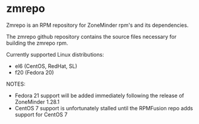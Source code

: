# zmrepo
Zmrepo is an RPM repository for ZoneMinder rpm's and its dependencies.

The zmrepo github repository contains the source files necessary for building the zmrepo rpm.

Currently supported Linux distributions:
- el6 (CentOS, RedHat, SL)
- f20 (Fedora 20)

NOTES:
- Fedora 21 support will be added immediately following the release of ZoneMinder 1.28.1 
- CentOS 7 support is unfortunately stalled until the RPMFusion repo adds support for CentOS 7

